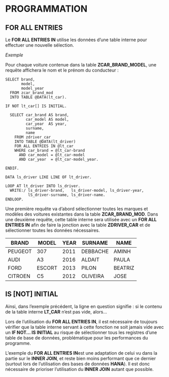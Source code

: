 # **PROGRAMMATION**

## **FOR ALL ENTRIES**

Le **FOR ALL ENTRIES IN** utilise les données d’une table interne pour effectuer une nouvelle sélection.

_Exemple_

Pour chaque voiture contenue dans la table **ZCAR_BRAND_MODEL**, une requête affichera le nom et le prénom du conducteur :

```ABAP
SELECT brand,
       model,
       model_year
  FROM zcar_brand_mod
  INTO TABLE @DATA(lt_car).

IF NOT lt_car[] IS INITIAL.

  SELECT car_brand AS brand,
         car_model AS model,
         car_year  AS year,
         surname,
         name
    FROM zdriver_car
    INTO TABLE @DATA(lt_driver)
    FOR ALL ENTRIES IN @lt_car
    WHERE car_brand = @lt_car-brand
      AND car_model = @lt_car-model
      AND car_year  = @lt_car-model_year.

ENDIF.

DATA ls_driver LIKE LINE OF lt_driver.

LOOP AT lt_driver INTO ls_driver.
  WRITE:/ ls_driver-brand,   ls_driver-model, ls_driver-year,
          lS_driver-surname, ls_driver-name.
ENDLOOP.
```

Une première requête va d’abord sélectionner toutes les marques et modèles des voitures existantes dans la table **ZCAR_BRAND_MOD**. Dans une deuxième requête, cette table interne sera utilisée avec un **FOR ALL ENTRIES IN** afin de faire la jonction avec la table **ZDRIVER_CAR** et de sélectionner toutes les données nécessaires.

| **BRAND** | **MODEL** | **YEAR** | **SURNAME** | **NAME** |
| --------- | --------- | -------- | ----------- | -------- |
| PEUGEOT   | 307       | 2011     | DEBBACHE    | AMINH    |
| AUDI      | A3        | 2016     | ALDAIT      | PAULA    |
| FORD      | ESCORT    | 2013     | PILON       | BEATRIZ  |
| CITROEN   | C5        | 2012     | OLIVEIRA    | JOSE     |

## **IS [NOT] INITIAL**

Ainsi, dans l’exemple précédent, la ligne en question signifie : si le contenu de la table interne **LT_CAR** n’est pas vide, alors…

Lors de l’utilisation du **FOR ALL ENTRIES IN**, il est nécessaire de toujours vérifier que la table interne servant à cette fonction ne soit jamais vide avec un **IF NOT... IS INITIAL** au risque de sélectionner tous les registres d’une table de base de données, problématique pour les performances du programme.

L’exemple du **FOR ALL ENTRIES IN**est une adaptation de celui vu dans la partie sur le **INNER JOIN**, et reste bien moins performant que ce dernier (surtout lors de l’utilisation des bases de données **HANA**). Il est donc nécessaire de prioriser l’utilisation du **INNER JOIN** autant que possible.
